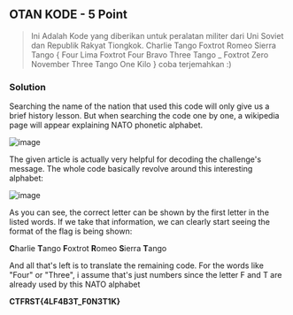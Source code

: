 ## OTAN KODE - 5 Point
> Ini Adalah Kode yang diberikan untuk peralatan militer dari Uni Soviet dan Republik Rakyat Tiongkok. Charlie Tango Foxtrot Romeo Sierra Tango { Four Lima Foxtrot Four Bravo Three Tango _ Foxtrot Zero November Three Tango One Kilo } coba terjemahkan :)
### Solution
Searching the name of the nation that used this code will only give us a brief history lesson. But when searching the code one by one, a wikipedia page will appear explaining NATO phonetic alphabet.

![image](https://github.com/user-attachments/assets/ffabb83d-b660-425f-b787-f3a7cb33c754)

The given article is actually very helpful for decoding the challenge's message. The whole code basically revolve around this interesting alphabet:

![image](https://github.com/user-attachments/assets/850032df-084c-4a8c-b382-3377119f0a50)

As you can see, the correct letter can be shown by the first letter in the listed words. If we take that information, we can clearly start seeing the format of the flag is being shown:

**C**harlie **T**ango **F**oxtrot **R**omeo **S**ierra **T**ango

And all that's left is to translate the remaining code. For the words like "Four" or "Three", i assume that's just numbers since the letter F and T are already used by this NATO alphabet

**CTFRST{4LF4B3T_F0N3T1K}**
